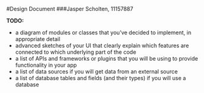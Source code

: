 #Design Document
###Jasper Scholten, 11157887

**TODO:** 
* a diagram of modules or classes that you’ve decided to implement, in appropriate detail
* advanced sketches of your UI that clearly explain which features are connected to which underlying part of the code
* a list of APIs and frameworks or plugins that you will be using to provide functionality in your app
* a list of data sources if you will get data from an external source
* a list of database tables and fields (and their types) if you will use a database
